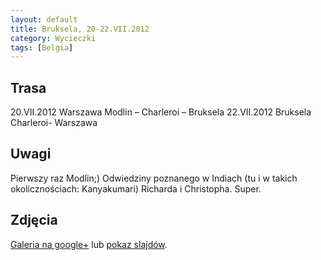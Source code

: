 ```yaml
---
layout: default
title: Bruksela, 20-22.VII.2012
category: Wycieczki
tags: [Belgia]
---
```


Trasa
-----
20.VII.2012 Warszawa Modlin – Charleroi – Bruksela
22.VII.2012  Bruksela Charleroi- Warszawa

Uwagi
-----
Pierwszy raz Modlin;) Odwiedziny poznanego w Indiach (tu i w takich okolicznościach: Kanyakumari) Richarda i Christopha. Super.

Zdjęcia
-------

[Galeria na google+](https://plus.google.com/photos/+TomekKobyli%C5%84ski/albums/5769232704695715489) lub
[pokaz slajdów](https://plus.google.com/photos/+TomekKobyli%C5%84ski/albums/5769232704695715489/5769232708825042466?pid=5769232708825042466&oid=%2BTomekKobyli%C5%84ski).

